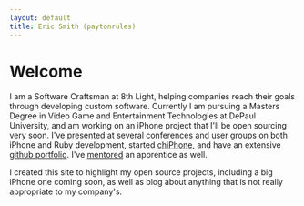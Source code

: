 ```yaml
---
layout: default
title: Eric Smith (paytonrules)
---
```

# Welcome #

I am a Software Craftsman at 8th Light, helping companies reach their goals through developing custom software.  Currently I am pursuing a Masters Degree in Video Game and Entertainment Technologies at DePaul University, and am working on an iPhone project that I'll be open sourcing very soon.  I've [presented](/speaking.html) at several conferences and user groups on both iPhone and Ruby development, started [chiPhone](http://www.chiphonegroup.org), and have an extensive [github portfolio](http://github.com/paytonrules).  I've [mentored](/mentoring.html) an apprentice as well.

I created this site to highlight my open source projects, including a big iPhone one coming soon, as well as blog about anything that is not really appropriate to my company's.
